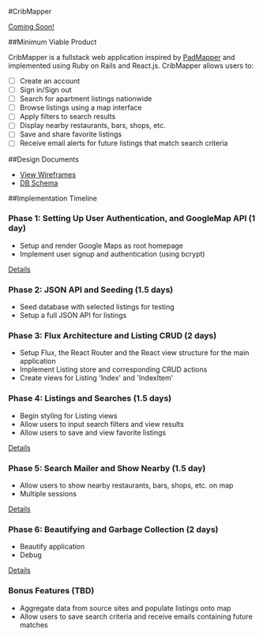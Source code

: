 #CribMapper

[Coming Soon!][heroku]

[heroku]: http://www.herokuapp.com

##Minimum Viable Product

CribMapper is a fullstack web application inspired by [PadMapper][padmapper] and implemented using Ruby on Rails and React.js. CribMapper allows users to:

- [ ] Create an account
- [ ] Sign in/Sign out
- [ ] Search for apartment listings nationwide
- [ ] Browse listings using a map interface
- [ ] Apply filters to search results
- [ ] Display nearby restaurants, bars, shops, etc.
- [ ] Save and share favorite listings
- [ ] Receive email alerts for future listings that match search criteria

[padmapper]: http://www.padmapper.com

##Design Documents

* [View Wireframes][view]
* [DB Schema][schema]

[view]: ./docs/views.md
[schema]: ./docs/schema.md

##Implementation Timeline

### Phase 1: Setting Up User Authentication, and GoogleMap API (1 day)
- Setup and render Google Maps as root homepage
- Implement user signup and authentication (using bcrypt)

[Details][phase-one]

### Phase 2: JSON API and Seeding (1.5 days)
- Seed database with selected listings for testing
- Setup a full JSON API for listings

<!-- [Details][phase-two] -->

### Phase 3: Flux Architecture and Listing CRUD (2 days)
- Setup Flux, the React Router and the React view structure for the main application
- Implement Listing store and corresponding CRUD actions
- Create views for Listing 'Index' and 'IndexItem'

<!-- [Details][phase-three] -->

### Phase 4: Listings and Searches (1.5 days)
- Begin styling for Listing views
- Allow users to input search filters and view results
- Allow users to save and view favorite listings

[Details][phase-four]

### Phase 5: Search Mailer and Show Nearby (1.5 day)
- Allow users to show nearby restaurants, bars, shops, etc. on map
- Multiple sessions

[Details][phase-five]

### Phase 6: Beautifying and Garbage Collection (2 days)
- Beautify application
- Debug

[Details][phase-six]

### Bonus Features (TBD)
- Aggregate data from source sites and populate listings onto map
- Allow users to save search criteria and receive emails containing future matches

[phase-one]: ./docs/phases/phase1.md
[phase-two]: ./docs/phases/phase2.md
[phase-three]: ./docs/phases/phase3.md
[phase-four]: ./docs/phases/phase4.md
[phase-five]: ./docs/phases/phase5.md
[phase-six]: ./docs/phases/phase6.md
